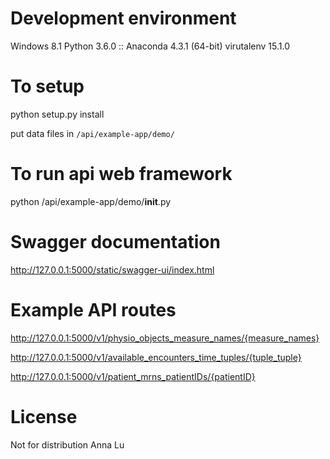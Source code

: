 # Development environment
Windows 8.1
Python 3.6.0 :: Anaconda 4.3.1 (64-bit)
virutalenv 15.1.0

# To setup
python setup.py install

put data files in `/api/example-app/demo/`

# To run api web framework
python /api/example-app/demo/__init__.py

# Swagger documentation
http://127.0.0.1:5000/static/swagger-ui/index.html

# Example API routes
http://127.0.0.1:5000/v1/physio_objects_measure_names/{measure_names}

http://127.0.0.1:5000/v1/available_encounters_time_tuples/{tuple_tuple}

http://127.0.0.1:5000/v1/patient_mrns_patientIDs/{patientID}

# License
Not for distribution
Anna Lu

